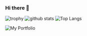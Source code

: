### Hi there 👋


![trophy](https://github-profile-trophy.vercel.app/?username=Kejuntrap&theme=dracula)
![github stats](https://github-readme-stats.vercel.app/api?username=Kejuntrap&theme=dracula)
![Top Langs](https://github-readme-stats.vercel.app/api/top-langs/?username=Kejuntrap&layout=compact&theme=dracula)

![My Portfolio](https://kejuntrap.github.io/newportfolio/#/)
